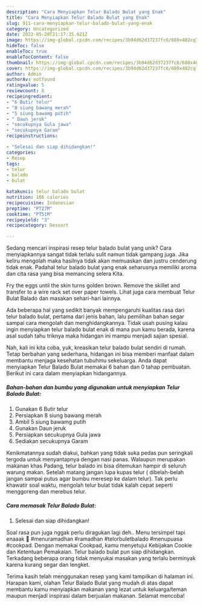 ```yaml
---
description: "Cara Menyiapkan Telur Balado Bulat yang Enak"
title: "Cara Menyiapkan Telur Balado Bulat yang Enak"
slug: 911-cara-menyiapkan-telur-balado-bulat-yang-enak
category: Uncategorized
date: 2022-05-20T21:17:35.621Z
image: https://img-global.cpcdn.com/recipes/3b94d62d37237fc6/680x482cq70/telur-balado-bulat-foto-resep-utama.jpg
hideToc: false
enableToc: true
enableTocContent: false
thumbnail: https://img-global.cpcdn.com/recipes/3b94d62d37237fc6/680x482cq70/telur-balado-bulat-foto-resep-utama.jpg
cover: https://img-global.cpcdn.com/recipes/3b94d62d37237fc6/680x482cq70/telur-balado-bulat-foto-resep-utama.jpg
author: Admin
authorAv: notfound
ratingvalue: 5
reviewcount: 8
recipeingredient:
- "6 Butir telur"
- "8 siung bawang merah"
- "5 siung bawamg putih"
- " Daun jeruk"
- "secukupnya Gula jawa"
- "secukupnya Garam"
recipeinstructions:

- "Selesai dan siap dihidangkan!"
categories:
- Resep
tags:
- telur
- balado
- bulat

katakunci: telur balado bulat 
nutrition: 166 calories
recipecuisine: Indonesian
preptime: "PT27M"
cooktime: "PT51M"
recipeyield: "3"
recipecategory: Dessert

---
```





Sedang mencari inspirasi resep telur balado bulat yang unik? Cara menyiapkannya sangat tidak terlalu sulit namun tidak gampang juga. Jika keliru mengolah maka hasilnya tidak akan memuaskan dan justru cenderung tidak enak. Padahal telur balado bulat yang enak seharusnya memiliki aroma dan cita rasa yang bisa memancing selera Kita.





Fry the eggs until the skin turns golden brown. Remove the skillet and transfer to a wire rack set over paper towels. Lihat juga cara membuat Telur Bulat Balado dan masakan sehari-hari lainnya.

Ada beberapa hal yang sedikit banyak mempengaruhi kualitas rasa dari telur balado bulat, pertama dari jenis bahan, lalu pemilihan bahan segar sampai cara mengolah dan menghidangkannya. Tidak usah pusing kalau ingin menyiapkan telur balado bulat enak di mana pun kamu berada, karena asal sudah tahu triknya maka hidangan ini mampu menjadi sajian spesial.






Nah, kali ini kita coba, yuk, kreasikan telur balado bulat sendiri di rumah. Tetap berbahan yang sederhana, hidangan ini bisa memberi manfaat dalam membantu menjaga kesehatan tubuhmu sekeluarga. Anda dapat menyiapkan Telur Balado Bulat memakai 6 bahan dan 0 tahap pembuatan. Berikut ini cara dalam menyiapkan hidangannya.

<!--inarticleads1-->

##### Bahan-bahan dan bumbu yang digunakan untuk menyiapkan Telur Balado Bulat:

1. Gunakan 6 Butir telur
1. Persiapkan 8 siung bawang merah
1. Ambil 5 siung bawamg putih
1. Gunakan  Daun jeruk
1. Persiapkan secukupnya Gula jawa
1. Sediakan secukupnya Garam


Kenikmatannya sudah diakui, bahkan yang tidak suka pedas pun seringkali tergoda untuk menyantapnya dengan nasi panas. Walaupun merupakan makanan khas Padang, telur balado ini bisa ditemukan hampir di seluruh warung makan. Setelah matang jangan lupa kupas telur ( dibelah-belah jangan sampai putus agar bumbu meresep ke dalam telur). Tak perlu khawatir soal waktu, mengolah telur bulat tidak kalah cepat seperti menggoreng dan merebus telur. 

<!--inarticleads2-->

##### Cara memasak Telur Balado Bulat:


1. Selesai dan siap dihidangkan!

Soal rasa pun juga nggak perlu diragukan lagi deh.. Menu tersimpel tapi enaaak 🥰 #menuramadhan #ramadhan #telorbuletbalado #menupuasa #cookpad. Dengan memakai Cookpad, kamu menyetujui Kebijakan Cookie dan Ketentuan Pemakaian. Telur balado bulat pun siap dihidangkan. Terkadang beberapa orang tidak menyukai masakan yang terlalu berminyak karena kurang segar dan lengket. 

Terima kasih telah menggunakan resep yang kami tampilkan di halaman ini. Harapan kami, olahan Telur Balado Bulat yang mudah di atas dapat membantu kamu menyiapkan makanan yang lezat untuk keluarga/teman maupun menjadi inspirasi dalam berjualan makanan. Selamat mencoba!
